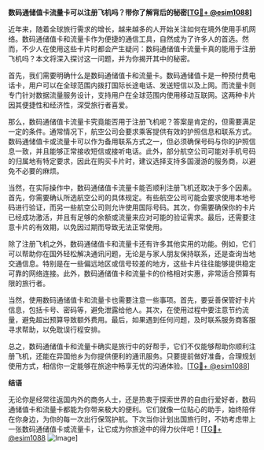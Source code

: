 **数码通储值卡流量卡可以注册飞机吗？带你了解背后的秘密[[TG💪+ @esim1088](https://t.me/s/esim1088)]**

近年来，随着全球旅行需求的增长，越来越多的人开始关注如何在境外使用手机网络。数码通储值卡和流量卡作为便捷的通信工具，自然成为了许多人的首选。然而，不少人在使用这些卡片时都会产生疑问：数码通储值卡流量卡真的能用于注册飞机吗？本文将深入探讨这一问题，并为你揭开其中的秘密。

首先，我们需要明确什么是数码通储值卡和流量卡。数码通储值卡是一种预付费电话卡，用户可以在全球范围内拨打国际长途电话、发送短信以及上网。而流量卡则专门针对数据流量服务设计，支持用户在全球范围内使用移动互联网。这两种卡片因其便捷性和经济性，深受旅行者喜爱。

那么，数码通储值卡流量卡究竟能否用于注册飞机呢？答案是肯定的，但需要满足一定的条件。通常情况下，航空公司会要求乘客提供有效的护照信息和联系方式。数码通储值卡或流量卡可以作为备用联系方式之一，但必须确保号码与你的护照信息一致，并且能够正常接收短信或接听电话。此外，部分航空公司可能对手机号码的归属地有特定要求，因此在购买卡片时，建议选择支持多国漫游的服务商，以避免不必要的麻烦。

当然，在实际操作中，数码通储值卡流量卡能否顺利注册飞机还取决于多个因素。首先，你需要确认所选航空公司的具体规定。有些航空公司可能会要求使用本地号码进行验证，而另一些航空公司则允许使用国际号码。其次，你需要确保你的卡片已经成功激活，并且有足够的余额或流量来应对可能的验证需求。最后，还需要注意卡片的有效期，以免因过期而导致无法正常使用。

除了注册飞机之外，数码通储值卡和流量卡还有许多其他实用的功能。例如，它们可以帮助你在国外轻松解决通讯问题，无论是与家人朋友保持联系，还是查询当地交通信息。特别是在一些偏远地区或信号较差的地方，这些卡片往往能够提供稳定可靠的网络连接。此外，数码通储值卡和流量卡的价格相对实惠，非常适合预算有限的旅行者。

当然，使用数码通储值卡和流量卡也需要注意一些事项。首先，要妥善保管好卡片信息，包括卡号、密码等，避免泄露给他人。其次，在使用过程中要注意节约流量，避免超出预算导致额外费用。最后，如果遇到任何问题，及时联系服务商客服寻求帮助，以免耽误行程安排。

总之，数码通储值卡和流量卡确实是旅行中的好帮手，它们不仅能够帮助你顺利注册飞机，还能在异国他乡为你提供便利的通讯服务。只要提前做好准备，合理规划使用方式，相信你一定能够在旅途中畅享无忧的沟通体验。[[TG💪+ @esim1088](https://t.me/s/esim1088)]

**结语**

无论你是经常往返国内外的商务人士，还是热衷于探索世界的自由行爱好者，数码通储值卡和流量卡都能为你带来极大的便利。它们就像一位贴心的助手，始终陪伴在你身边，为你的每一次出行保驾护航。下次当你计划出国旅行时，不妨考虑带上一张数码通储值卡或流量卡，让它成为你旅途中的得力伙伴吧！[[TG💪+ @esim1088](https://t.me/s/esim1088) ![Image](https://i.postimg.cc/4NQfJmqS/Snipaste-2025-05-13-00-14-12.png)]